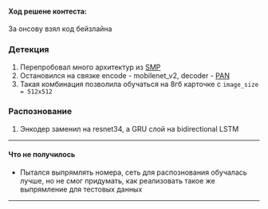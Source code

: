 #### Ход решене контеста:
За онсову взял код бейзлайна

### Детекция
1. Перепробовал много архитектур из [SMP](https://github.com/qubvel/segmentation_models.pytorch)
2. Остановился на связке encode - mobilenet_v2, decoder - [PAN](https://arxiv.org/abs/1805.10180)
3. Такая комбинация позволила обучаться на 8гб карточке с `image_size = 512x512`

### Распознование
1. Энкодер заменил на resnet34, а GRU слой на bidirectional LSTM

---

#### Что не получилось

* Пытался выпрямлять номера, сеть для распознования обучалась лучше, но
не смог придумать, как реализовать такое же выпрямление для тестовых данных

---
